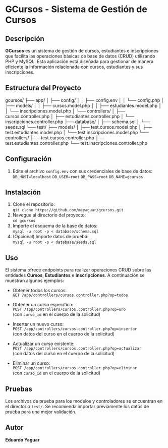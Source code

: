 # GCursos - Sistema de Gestión de Cursos

## Descripción
**GCursos** es un sistema de gestión de cursos, estudiantes e inscripciones que facilita las operaciones básicas de base de datos (CRUD) utilizando PHP y MySQL. Esta aplicación está diseñada para gestionar de manera eficiente la información relacionada con cursos, estudiantes y sus inscripciones.

## Estructura del Proyecto

gcursos/
├── app/
│   ├── config/
│   │   ├── config.env
│   │   └── config.php
│   ├── models/
│   │   ├── cursos.model.php
│   │   ├── estudiantes.model.php
│   │   └── inscripciones.model.php
│   └── controllers/
│       ├── cursos.controller.php
│       ├── estudiantes.controller.php
│       └── inscripciones.controller.php
├── database/
│   ├── schema.sql
│   └── seeds.sql
└── test/
    ├── models/
    │   ├── test.cursos.model.php
    │   ├── test.estudiantes.model.php
    │   └── test.inscripciones.model.php
    └── controllers/
        ├── test.cursos.controller.php
        ├── test.estudiantes.controller.php
        └── test.inscripciones.controller.php

## Configuración

1. Edite el archivo `config.env` con sus credenciales de base de datos:
   `DB_HOST=localhost`
   `DB_USER=root`
   `DB_PASS=root`
   `DB_NAME=gcursos`

## Instalación

1. Clone el repositorio:  
   `git clone https://github.com/meyaguar/gcursos.git`
2. Navegue al directorio del proyecto:  
   `cd gcursos`
3. Importe el esquema de la base de datos:  
   `mysql -u root -p < database/schema.sql`
4. (Opcional) Importe datos de prueba:  
   `mysql -u root -p < database/seeds.sql`

## Uso

El sistema ofrece endpoints para realizar operaciones CRUD sobre las entidades **Cursos**, **Estudiantes** e **Inscripciones**. A continuación se muestran algunos ejemplos:

- Obtener todos los cursos:  
  `GET /app/controllers/cursos.controller.php?op=todos`

- Obtener un curso específico:  
  `POST /app/controllers/cursos.controller.php?op=uno`  
  (con `curso_id` en el cuerpo de la solicitud)

- Insertar un nuevo curso:  
  `POST /app/controllers/cursos.controller.php?op=insertar`  
  (con datos del curso en el cuerpo de la solicitud)

- Actualizar un curso existente:  
  `POST /app/controllers/cursos.controller.php?op=actualizar`  
  (con datos del curso en el cuerpo de la solicitud)

- Eliminar un curso:  
  `POST /app/controllers/cursos.controller.php?op=eliminar`  
  (con `curso_id` en el cuerpo de la solicitud)

## Pruebas

Los archivos de prueba para los modelos y controladores se encuentran en el directorio `test/`. Se recomienda importar previamente los datos de prueba para una mejor validación.

## Autor

**Eduardo Yaguar**

